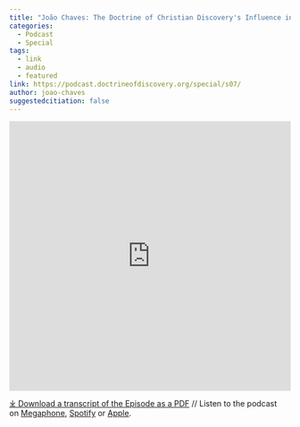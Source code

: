 ```yaml
---
title: "João Chaves: The Doctrine of Christian Discovery's Influence in the Americas Podcast"
categories:
  - Podcast
  - Special
tags:
  - link
  - audio
  - featured
link: https://podcast.doctrineofdiscovery.org/special/s07/
author: joao-chaves
suggestedcitiation: false
---
```

<iframe src="https://playlist.megaphone.fm/?p=AOOOI2818414790" width="100%" height="482" frameborder="0"></iframe>

[⤓ Download a transcript of the Episode as a PDF](/assets/pdfs/special/07-Joao-Chaves-Influence-in-the-Americas.pdf) //  Listen to the podcast on [Megaphone](https://goodfaithmedia.org/doctrine-of-christian-discovery/), [Spotify](https://open.spotify.com/show/4VnMhbq2UJbu3fdehsQ66I) or [Apple](https://podcasts.apple.com/us/podcast/doctrine-of-christian-discovery/id1729219360). 
